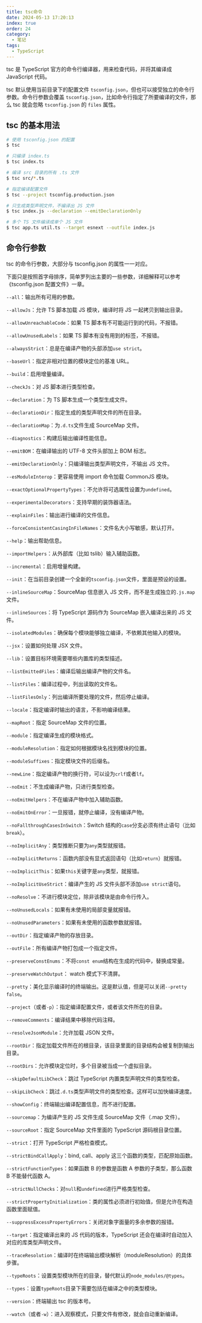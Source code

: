 ```yaml
---
title: tsc命令
date: 2024-05-13 17:20:13
index: true
order: 24
category:
  - 笔记
tags:
  - TypeScript
---
```


tsc 是 TypeScript 官方的命令行编译器，用来检查代码，并将其编译成 JavaScript 代码。

tsc 默认使用当前目录下的配置文件 `tsconfig.json`，但也可以接受独立的命令行参数。命令行参数会覆盖 `tsconfig.json`，比如命令行指定了所要编译的文件，那么 tsc 就会忽略 `tsconfig.json` 的 `files` 属性。

## tsc 的基本用法

```bash
# 使用 tsconfig.json 的配置
$ tsc

# 只编译 index.ts
$ tsc index.ts

# 编译 src 目录的所有 .ts 文件
$ tsc src/*.ts

# 指定编译配置文件
$ tsc --project tsconfig.production.json

# 只生成类型声明文件，不编译出 JS 文件
$ tsc index.js --declaration --emitDeclarationOnly

# 多个 TS 文件编译成单个 JS 文件
$ tsc app.ts util.ts --target esnext --outfile index.js
```

## 命令行参数

tsc 的命令行参数，大部分与 tsconfig.json 的属性一一对应。

下面只是按照首字母排序，简单罗列出主要的一些参数，详细解释可以参考《tsconfig.json 配置文件》一章。

`--all`：输出所有可用的参数。

`--allowJs`：允许 TS 脚本加载 JS 模块，编译时将 JS 一起拷贝到输出目录。

`--allowUnreachableCode`：如果 TS 脚本有不可能运行到的代码，不报错。

`--allowUnusedLabels`：如果 TS 脚本有没有用到的标签，不报错。

`--alwaysStrict`：总是在编译产物的头部添加`use strict`。

`--baseUrl`：指定非相对位置的模块定位的基准 URL。

`--build`：启用增量编译。

`--checkJs`：对 JS 脚本进行类型检查。

`--declaration`：为 TS 脚本生成一个类型生成文件。

`--declarationDir`：指定生成的类型声明文件的所在目录。

`--declarationMap`：为`.d.ts`文件生成 SourceMap 文件。

`--diagnostics`：构建后输出编译性能信息。

`--emitBOM`：在编译输出的 UTF-8 文件头部加上 BOM 标志。

`--emitDeclarationOnly`：只编译输出类型声明文件，不输出 JS 文件。

`--esModuleInterop`：更容易使用 import 命令加载 CommonJS 模块。

`--exactOptionalPropertyTypes`：不允许将可选属性设置为`undefined`。

`--experimentalDecorators`：支持早期的装饰器语法。

`--explainFiles`：输出进行编译的文件信息。

`--forceConsistentCasingInFileNames`：文件名大小写敏感，默认打开。

`--help`：输出帮助信息。

`--importHelpers`：从外部库（比如 tslib）输入辅助函数。

`--incremental`：启用增量构建。

`--init`：在当前目录创建一个全新的`tsconfig.json`文件，里面是预设的设置。

`--inlineSourceMap`：SourceMap 信息嵌入 JS 文件，而不是生成独立的`.js.map`文件。

`--inlineSources`：将 TypeScript 源码作为 SourceMap 嵌入编译出来的 JS 文件。

`--isolatedModules`：确保每个模块能够独立编译，不依赖其他输入的模块。

`--jsx`：设置如何处理 JSX 文件。

`--lib`：设置目标环境需要哪些内置库的类型描述。

`--listEmittedFiles`：编译后输出编译产物的文件名。

`--listFiles`：编译过程中，列出读取的文件名。

`--listFilesOnly`：列出编译所要处理的文件，然后停止编译。

`--locale`：指定编译时输出的语言，不影响编译结果。

`--mapRoot`：指定 SourceMap 文件的位置。

`--module`：指定编译生成的模块格式。

`--moduleResolution`：指定如何根据模块名找到模块的位置。

`--moduleSuffixes`：指定模块文件的后缀名。

`--newLine`：指定编译产物的换行符，可以设为`crlf`或者`lf`。

`--noEmit`：不生成编译产物，只进行类型检查。

`--noEmitHelpers`：不在编译产物中加入辅助函数。

`--noEmitOnError`：一旦报错，就停止编译，没有编译产物。

`--noFallthroughCasesInSwitch`：Switch 结构的`case`分支必须有终止语句（比如`break`）。

`--noImplicitAny`：类型推断只要为`any`类型就报错。

`--noImplicitReturns`：函数内部没有显式返回语句（比如`return`）就报错。

`--noImplicitThis`：如果`this`关键字是`any`类型，就报错。

`--noImplicitUseStrict`：编译产生的 JS 文件头部不添加`use strict`语句。

`--noResolve`：不进行模块定位，除非该模块是由命令行传入。

`--noUnusedLocals`：如果有未使用的局部变量就报错。

`--noUnusedParameters`：如果有未使用的函数参数就报错。

`--outDir`：指定编译产物的存放目录。

`--outFile`：所有编译产物打包成一个指定文件。

`--preserveConstEnums`：不将`const enum`结构在生成的代码中，替换成常量。

`--preserveWatchOutput`： watch 模式下不清屏。

`--pretty`：美化显示编译时的终端输出。这是默认值，但是可以关闭`--pretty false`。

`--project`（或者`-p`）：指定编译配置文件，或者该文件所在的目录。

`--removeComments`：编译结果中移除代码注释。

`--resolveJsonModule`：允许加载 JSON 文件。

`--rootDir`：指定加载文件所在的根目录，该目录里面的目录结构会被复制到输出目录。

`--rootDirs`：允许模块定位时，多个目录被当成一个虚拟目录。

`--skipDefaultLibCheck`：跳过 TypeScript 内置类型声明文件的类型检查。

`--skipLibCheck`：跳过`.d.ts`类型声明文件的类型检查。这样可以加快编译速度。

`--showConfig`：终端输出编译配置信息，而不进行配置。

`--sourcemap`：为编译产生的 JS 文件生成 SourceMap 文件（.map 文件）。

`--sourceRoot`：指定 SourceMap 文件里面的 TypeScript 源码根目录位置。

`--strict`：打开 TypeScript 严格检查模式。

`--strictBindCallApply`：bind, call、apply 这三个函数的类型，匹配原始函数。

`--strictFunctionTypes`：如果函数 B 的参数是函数 A 参数的子类型，那么函数 B 不能替代函数 A。

`--strictNullChecks`：对`null`和`undefined`进行严格类型检查。

`--strictPropertyInitialization`：类的属性必须进行初始值，但是允许在构造函数里面赋值。

`--suppressExcessPropertyErrors`：关闭对象字面量的多余参数的报错。

`--target`：指定编译出来的 JS 代码的版本，TypeScript 还会在编译时自动加入对应的库类型声明文件。

`--traceResolution`：编译时在终端输出模块解析（moduleResolution）的具体步骤。

`--typeRoots`：设置类型模块所在的目录，替代默认的`node_modules/@types`。

`--types`：设置`typeRoots`目录下需要包括在编译之中的类型模块。

`--version`：终端输出 tsc 的版本号。

`--watch`（或者`-w`）：进入观察模式，只要文件有修改，就会自动重新编译。
